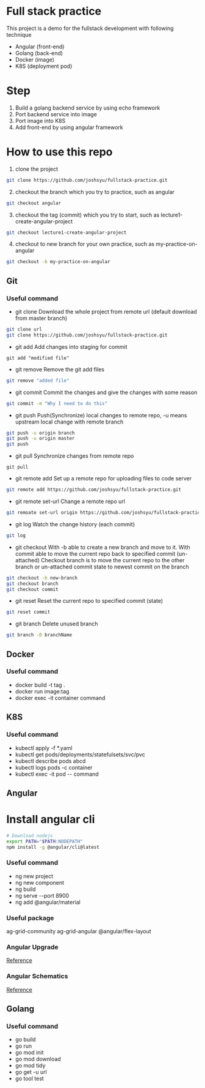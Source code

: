 # Full stack practice
This project is a demo for the fullstack development with following technique
- Angular (front-end)
- Golang (back-end)
- Docker (image)
- K8S (deployment pod)

# Step
1. Build a golang backend service by using echo framework
2. Port backend service into image
3. Port image into K8S
4. Add front-end by using angular framework

# How to use this repo

1. clone the project
```bash
git clone https://github.com/joshsyu/fullstack-practice.git
```
2. checkout the branch which you try to practice, such as angular
```bash
git checkout angular
```
3. checkout the tag (commit) which you try to start, such as lecture1-create-angular-project
```bash
git checkout lecture1-create-angular-project
```
4. checkout to new branch for your own practice, such as my-practice-on-angular
```bash
git checkout -b my-practice-on-angular
```

## Git

### Useful command
- git clone
Download the whole project from remote url (default download from master branch)
```bash
git clone url
git clone https://github.com/joshsyu/fullstack-practice.git
```
- git add
Add changes into staging for commit
```
git add "modified file"
```
- git remove
Remove the git add files
```bash
git remove "added file"
```
- git commit
Commit the changes and give the changes with some reason
```bash
git commit -m "Why I need to do this"
```
- git push
Push(Synchronize) local changes to remote repo, -u means upstream local change with remote branch
```bash
git push -u origin branch
git push -u origin master
git push
```
- git pull
Synchronize changes from remote repo
```
git pull
```
- git remote add
Set up a remote repo for uploading files to code server
```bash
git remote add https://github.com/joshsyu/fullstack-practice.git
```
- git remote set-url
Change a remote repo url
```bash
git remoate set-url origin https://github.com/joshsyu/fullstack-practice.git
```
- git log
Watch the change history (each commit)
```bash
git log
```
- git checkout
With -b able to create a new branch and move to it.
With commit able to move the current repo back to specified commit (un-attached)
Checkout branch is to move the current repo to the other branch or un-attached commit state to newest commit on the branch
```bash
git checkout -b new-branch
git checkout branch
git checkout commit
```
- git reset
Reset the current repo to specified commit (state)
```bash
git reset commit
```
- git branch
Delete unused branch
```bash
git branch -D branchName
```
## Docker
### Useful command
- docker build -t tag .
- docker run image:tag
- docker exec -it container command

## K8S
### Useful command
- kubectl apply -f *.yaml
- kubectl get pods/deployments/statefulsets/svc/pvc
- kubectl describe pods abcd
- kubectl logs pods -c container
- kubectl exec -it pod -- command

## Angular
# Install angular cli
```bash
# Download nodejs
export PATH="$PATH:NODEPATH"
npm install -g @angular/cli@latest
```
### Useful command
- ng new project
- ng new component
- ng build
- ng serve --port 8900
- ng add @angular/material

### Useful package
ag-grid-community ag-grid-angular
@angular/flex-layout

### Angular Upgrade
[Reference](https://update.angular.io/)

### Angular Schematics
[Reference](https://material.angular.io/guide/schematics)

## Golang
### Useful command
- go build
- go run
- go mod init
- go mod download
- go mod tidy
- go get -u url
- go tool test